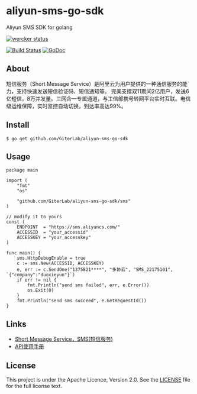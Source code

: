 # aliyun-sms-go-sdk
Aliyun SMS SDK for golang

[![wercker status](https://app.wercker.com/status/5ef19ea6b2a854db200521592d0d7b2e/m/master "wercker status")](https://app.wercker.com/project/byKey/5ef19ea6b2a854db200521592d0d7b2e)

[![Build Status](https://travis-ci.org/GiterLab/aliyun-sms-go-sdk.svg?branch=master)](https://travis-ci.org/GiterLab/aliyun-sms-go-sdk)
[![GoDoc](https://godoc.org/github.com/GiterLab/aliyun-sms-go-sdk/sms?status.svg)](https://godoc.org/github.com/GiterLab/aliyun-sms-go-sdk/sms)

## About
短信服务（Short Message Service）是阿里云为用户提供的一种通信服务的能力，支持快速发送短信验证码、短信通知等。 完美支撑双11期间2亿用户，发送6亿短信，8万并发量。三网合一专属通道，与工信部携号转网平台实时互联。电信级运维保障，实时监控自动切换，到达率高达99%。

## Install

	$ go get github.com/GiterLab/aliyun-sms-go-sdk

## Usage

	package main
	
	import (
		"fmt"
		"os"
	
		"github.com/GiterLab/aliyun-sms-go-sdk/sms"
	)
	
	// modify it to yours
	const (
		ENDPOINT  = "https://sms.aliyuncs.com/"
		ACCESSID  = "your_accessid"
		ACCESSKEY = "your_accesskey"
	)
	
	func main() {
		sms.HttpDebugEnable = true
		c := sms.New(ACCESSID, ACCESSKEY)
		e, err := c.SendOne("1375821****", "多协云", "SMS_22175101", `{"company":"duoxieyun"}`)
		if err != nil {
			fmt.Println("send sms failed", err, e.Error())
			os.Exit(0)
		}
		fmt.Println("send sms succeed", e.GetRequestId())
	}


## Links 
- [Short Message Service，SMS(短信服务)](https://www.aliyun.com/product/sms)
- [API使用手册](https://help.aliyun.com/document_detail/44364.html?spm=5176.8195934.507901.9.5XOJqQ)

## License

This project is under the Apache Licence, Version 2.0. See the [LICENSE](https://github.com/GiterLab/aliyun-sms-go-sdk/blob/master/LICENSE) file for the full license text.